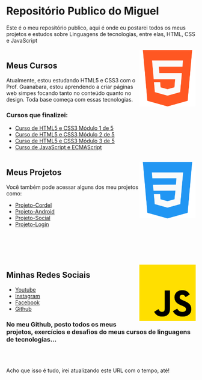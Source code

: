 # Repositório Publico do Miguel

Este é o meu repositório publico, aqui é onde eu postarei todos os meus projetos e estudos sobre Linguagens de tecnologias, entre elas, HTML, CSS e JavaScript <br><br>
<img align="right" src="images/732212.png" width="150">


## Meus Cursos

Atualmente, estou estudando HTML5 e CSS3 com o Prof. Guanabara, estou aprendendo a criar páginas web simpes focando tanto no conteúdo quanto no design. Toda base começa com essas tecnologias.

### Cursos que finalizei:

* [Curso de HTML5 e CSS3 Módulo 1 de 5](https://www.youtube.com/watch?v=Ejkb_YpuHWs&list=PLHz_AreHm4dkZ9-atkcmcBaMZdmLHft8n&ab_channel=CursoemV%C3%ADdeo)
* [Curso de HTML5 e CSS3 Módulo 2 de 5](https://www.youtube.com/playlist?list=PLHz_AreHm4dlUpEXkY1AyVLQGcpSgVF8s)
* [Curso de HTML5 e CSS3 Módulo 3 de 5](https://www.youtube.com/playlist?list=PLHz_AreHm4dmcAviDwiGgHbeEJToxbOpZ)
* [Curso de JavaScript e ECMAScript](https://www.youtube.com/playlist?list=PLHz_AreHm4dlsK3Nr9GVvXCbpQyHQl1o1)
<br><br>

<img align="right" src="images/732190.png" width="150">

## Meus Projetos
Você também pode acessar alguns dos meu projetos como:

* [Projeto-Cordel](https://MiguelAntonioBeber.github.io/projeto-cordel)
* [Projeto-Android](https://MiguelAntonioBeber.github.io/projeto-android)
* [Projeto-Social](https://MiguelAntonioBeber.github.io/projeto-social)
* [Projeto-Login](https://MiguelAntonioBeber.github.io/projeto-login)
<br><br><br><br><br><br>

<img align="right" src="images/5968292.png" width="150">

## Minhas Redes Sociais

* [Youtube](https://www.youtube.com/channel/UCJA3h1010jArpfM-9qmgIow/featured)
* [Instagram](https://instagram.com/miguelacapybara)
* [Facebook](https://facebook.com/miguelacapivara)
* [Github](https://www.github.com/MiguelAntonioBeber)

### No meu Github, posto todos os meus projetos, exercícios e desafios do meus cursos de linguagens de tecnologias...

<br><br>

<p>Acho que isso é tudo, irei atualizando este URL com o tempo, até!</p>






